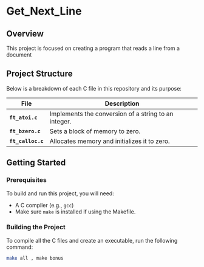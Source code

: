 # Get_Next_Line

## Overview

This project is focused on creating a program that reads a line from a document


## Project Structure

Below is a breakdown of each C file in this repository and its purpose:

| File                        | Description                                                                                              |
|-----------------------------|----------------------------------------------------------------------------------------------------------|
| **`ft_atoi.c`**              | Implements the conversion of a string to an integer.                            |
| **`ft_bzero.c`**             | Sets a block of memory to zero.                                       |
| **`ft_calloc.c`**            | Allocates memory and initializes it to zero.                 |


## Getting Started

### Prerequisites

To build and run this project, you will need:

- A C compiler (e.g., `gcc`)
- Make sure `make` is installed if using the Makefile.

### Building the Project

To compile all the C files and create an executable, run the following command:

```bash
make all , make bonus 